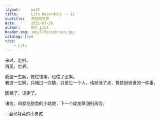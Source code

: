 ```yaml
---
layout:     post
title:      Life Recording -- 12
subtitle:   再见啦世界
date:       2021-07-28
author:     OUC_LiuX
header-img: img/life/intrain.jpg
catalog: true
tags:
    - Life       
---
```


来过，走啦。      
再见，世界。      

我这一生啊，做过错事，也偿了恶果。        
我这一生啊，只动过一次情，只爱过一个人，格局低了点，算是挺骄傲的一件事。       

因缘了，该走了。      

诸位，和爱吃甜食的小姑娘，下一个庞加莱回归再会。      

--会动耳朵的小男孩